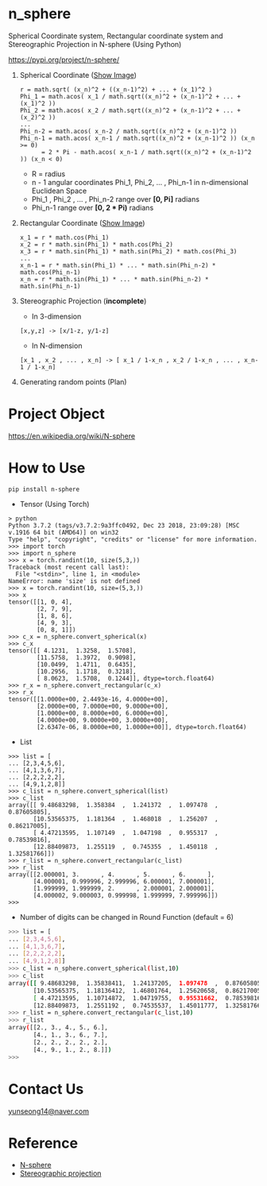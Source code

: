# n_sphere

Spherical Coordinate system, Rectangular coordinate system and Stereographic Projection in N-sphere (Using Python)

https://pypi.org/project/n-sphere/

1. Spherical Coordinate ([Show Image](https://wikimedia.org/api/rest_v1/media/math/render/svg/fff301fb5050086e409e13519f82295f23b2987a))
    ```
    r = math.sqrt( (x_n)^2 + ((x_n-1)^2) + ... + (x_1)^2 )
    Phi_1 = math.acos( x_1 / math.sqrt((x_n)^2 + (x_n-1)^2 + ... + (x_1)^2 ))
    Phi_2 = math.acos( x_2 / math.sqrt((x_n)^2 + (x_n-1)^2 + ... + (x_2)^2 ))
    ...
    Phi_n-2 = math.acos( x_n-2 / math.sqrt((x_n)^2 + (x_n-1)^2 ))
    Phi_n-1 = math.acos( x_n-1 / math.sqrt((x_n)^2 + (x_n-1)^2 )) (x_n >= 0)
          = 2 * Pi - math.acos( x_n-1 / math.sqrt((x_n)^2 + (x_n-1)^2 )) (x_n < 0) 
    ```
   - R = radius
   - n - 1 angular coordinates Phi_1, Phi_2, ... , Phi_n-1  in n-dimensional Euclidean Space
   - Phi_1 , Phi_2 , ... , Phi_n-2 range over **[0, Pi]** radians
   - Phi_n-1 range over **[0, 2 * Pi)** radians
2. Rectangular Coordinate ([Show Image](https://wikimedia.org/api/rest_v1/media/math/render/svg/0c4349e9ce260f719ebf573067bc7b84305ae31c))
   ```
   x_1 = r * math.cos(Phi_1)
   x_2 = r * math.sin(Phi_1) * math.cos(Phi_2)
   x_3 = r * math.sin(Phi_1) * math.sin(Phi_2) * math.cos(Phi_3)
   ...
   x_n-1 = r * math.sin(Phi_1) * ... * math.sin(Phi_n-2) * math.cos(Phi_n-1)
   x_n = r * math.sin(Phi_1) * ... * math.sin(Phi_n-2) * math.sin(Phi_n-1)
   ``` 
   
3. Stereographic Projection (**incomplete**)
   - In 3-dimension
    ```
   [x,y,z] -> [x/1-z, y/1-z]
   ```
   - In N-dimension
   ```
   [x_1 , x_2 , ... , x_n] -> [ x_1 / 1-x_n , x_2 / 1-x_n , ... , x_n-1 / 1-x_n] 
   ```

4. Generating random points (Plan)


# Project Object
https://en.wikipedia.org/wiki/N-sphere

# How to Use
```
pip install n-sphere
```
- Tensor (Using Torch)
``` shell script
> python
Python 3.7.2 (tags/v3.7.2:9a3ffc0492, Dec 23 2018, 23:09:28) [MSC v.1916 64 bit (AMD64)] on win32
Type "help", "copyright", "credits" or "license" for more information.
>>> import torch
>>> import n_sphere
>>> x = torch.randint(10, size(5,3,))
Traceback (most recent call last):
  File "<stdin>", line 1, in <module>
NameError: name 'size' is not defined
>>> x = torch.randint(10, size=(5,3,))
>>> x
tensor([[1, 0, 4],
        [2, 7, 9],
        [1, 8, 6],
        [4, 9, 3],
        [0, 8, 1]])
>>> c_x = n_sphere.convert_spherical(x)
>>> c_x
tensor([[ 4.1231,  1.3258,  1.5708],
        [11.5758,  1.3972,  0.9098],
        [10.0499,  1.4711,  0.6435],
        [10.2956,  1.1718,  0.3218],
        [ 8.0623,  1.5708,  0.1244]], dtype=torch.float64)
>>> r_x = n_sphere.convert_rectangular(c_x)
>>> r_x
tensor([[1.0000e+00, 2.4493e-16, 4.0000e+00],
        [2.0000e+00, 7.0000e+00, 9.0000e+00],
        [1.0000e+00, 8.0000e+00, 6.0000e+00],
        [4.0000e+00, 9.0000e+00, 3.0000e+00],
        [2.6347e-06, 8.0000e+00, 1.0000e+00]], dtype=torch.float64)
```

- List
```shell script
>>> list = [
... [2,3,4,5,6],
... [4,1,3,6,7],
... [2,2,2,2,2],
... [4,9,1,2,8]]
>>> c_list = n_sphere.convert_spherical(list)
>>> c_list
array([[ 9.48683298,  1.358384  ,  1.241372  ,  1.097478  ,  0.87605805],
       [10.53565375,  1.181364  ,  1.468018  ,  1.256207  ,  0.86217005],
       [ 4.47213595,  1.107149  ,  1.047198  ,  0.955317  ,  0.78539816],
       [12.88409873,  1.255119  ,  0.745355  ,  1.450118  ,  1.32581766]])
>>> r_list = n_sphere.convert_rectangular(c_list)
>>> r_list
array([[2.000001, 3.      , 4.      , 5.      , 6.      ],
       [4.000001, 0.999996, 2.999996, 6.000001, 7.000001],
       [1.999999, 1.999999, 2.      , 2.000001, 2.000001],
       [4.000002, 9.000003, 0.999998, 1.999999, 7.999996]])
>>>
```
- Number of digits can be changed in Round Function (default = 6)

```sh
>>> list = [
... [2,3,4,5,6],
... [4,1,3,6,7],
... [2,2,2,2,2],
... [4,9,1,2,8]]
>>> c_list = n_sphere.convert_spherical(list,10)
>>> c_list
array([[ 9.48683298,  1.35838411,  1.24137205,  1.097478  ,  0.87605805],
       [10.53565375,  1.18136412,  1.46801764,  1.25620658,  0.86217005],
       [ 4.47213595,  1.10714872,  1.04719755,  0.95531662,  0.78539816],
       [12.88409873,  1.2551192 ,  0.74535537,  1.45011777,  1.32581766]])
>>> r_list = n_sphere.convert_rectangular(c_list,10)
>>> r_list
array([[2., 3., 4., 5., 6.],
       [4., 1., 3., 6., 7.],
       [2., 2., 2., 2., 2.],
       [4., 9., 1., 2., 8.]])
>>>
```

# Contact Us
yunseong14@naver.com

# Reference
- [N-sphere](https://en.wikipedia.org/wiki/N-sphere)
- [Stereographic projection](https://en.wikipedia.org/wiki/Stereographic_projection)

